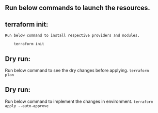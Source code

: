 ## Run below commands to launch the resources.
## terraform init: 
    Run below command to install respective providers and modules.

```
    terraform init

```
## Dry run:
   Run below command to see the dry changes before applying.
    ```terraform plan```

## Dry run:
   Run below command to implement the changes in environment.
    ```terraform apply --auto-approve```
